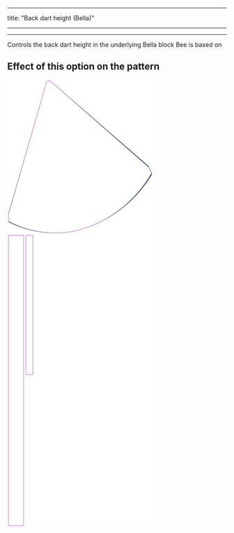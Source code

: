 ***

title: "Back dart height (Bella)"

***

***

Controls the back dart height in the underlying Bella block Bee is based on

## Effect of this option on the pattern

![This image shows the effect of this option by superimposing several variants that have a different value for this option](bee_backdartheight_sample.svg "Effect of this option on the pattern")
